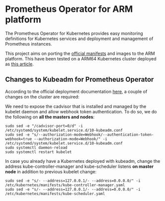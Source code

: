 # Prometheus Operator for ARM platform

The Prometheus Operator for Kubernetes provides easy monitoring definitions for Kubernetes services and deployment and management of Prometheus instances.

This project aims on porting the [official manifests](https://github.com/coreos/prometheus-operator/tree/master/contrib/kube-prometheus) and images to the ARM platform. This have been tested on a ARM64 Kubernetes cluster deployed as [this article](medium.com/@carlosedp/building-an-arm-kubernetes-cluster-ef31032636f9).

## Changes to Kubeadm for Prometheus Operator

According to the official deployment documentation [here](https://github.com/coreos/prometheus-operator/blob/master/contrib/kube-prometheus/docs/kube-prometheus-on-kubeadm.md), a couple of changes on the cluster are required:

We need to expose the cadvisor that is installed and managed by the kubelet daemon and allow webhook token authentication. To do so, we do the following on **all the masters and nodes**:

    sudo sed -e "/cadvisor-port=0/d" -i /etc/systemd/system/kubelet.service.d/10-kubeadm.conf
    sudo sed -e "s/--authorization-mode=Webhook/--authentication-token-webhook=true --authorization-mode=Webhook/" -i /etc/systemd/system/kubelet.service.d/10-kubeadm.conf
    sudo systemctl daemon-reload
    sudo systemctl restart kubelet

In case you already have a Kubernetes deployed with kubeadm, change the address kube-controller-manager and kube-scheduler listens **on master node** in addition to previous kubelet change:

    sudo sed -e "s/- --address=127.0.0.1/- --address=0.0.0.0/" -i /etc/kubernetes/manifests/kube-controller-manager.yaml
    sudo sed -e "s/- --address=127.0.0.1/- --address=0.0.0.0/" -i /etc/kubernetes/manifests/kube-scheduler.yaml


